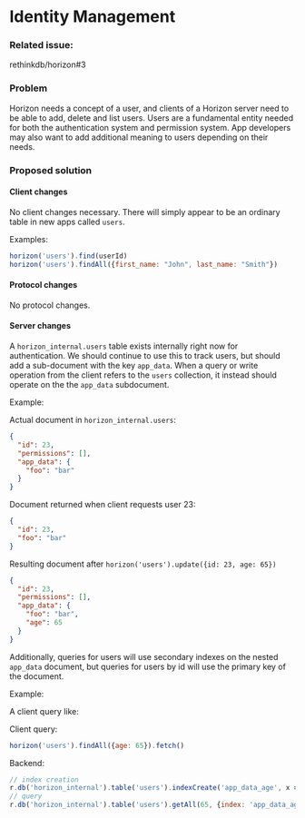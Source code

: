 # Identity Management

### Related issue:
rethinkdb/horizon#3

### Problem

Horizon needs a concept of a user, and clients of a Horizon server
need to be able to add, delete and list users. Users are a fundamental
entity needed for both the authentication system and permission
system. App developers may also want to add additional meaning to
users depending on their needs.

### Proposed solution

#### Client changes

No client changes necessary. There will simply appear to be an
ordinary table in new apps called `users`.

Examples:

```js
horizon('users').find(userId)
horizon('users').findAll({first_name: "John", last_name: "Smith"})
```

#### Protocol changes

No protocol changes.

#### Server changes

A `horizon_internal.users` table exists internally right now for
authentication. We should continue to use this to track users, but
should add a sub-document with the key `app_data`. When a query or
write operation from the client refers to the `users` collection, it
instead should operate on the the `app_data` subdocument.

Example:

Actual document in `horizon_internal.users`:

```json
{
  "id": 23,
  "permissions": [],
  "app_data": {
    "foo": "bar"
  }
}
```
Document returned when client requests user 23:

```json
{
  "id": 23,
  "foo": "bar"
}
```

Resulting document after `horizon('users').update({id: 23, age: 65})`

``` json
{
  "id": 23,
  "permissions": [],
  "app_data": {
    "foo": "bar",
    "age": 65
  }
}
```

Additionally, queries for users will use secondary indexes on the
nested `app_data` document, but queries for users by id will use the
primary key of the document.

Example:

A client query like:

Client query:
```js
horizon('users').findAll({age: 65}).fetch()
```

Backend:
```js
// index creation
r.db('horizon_internal').table('users').indexCreate('app_data_age', x => x('app_data')('age'))
// query
r.db('horizon_internal').table('users').getAll(65, {index: 'app_data_age'})
```
